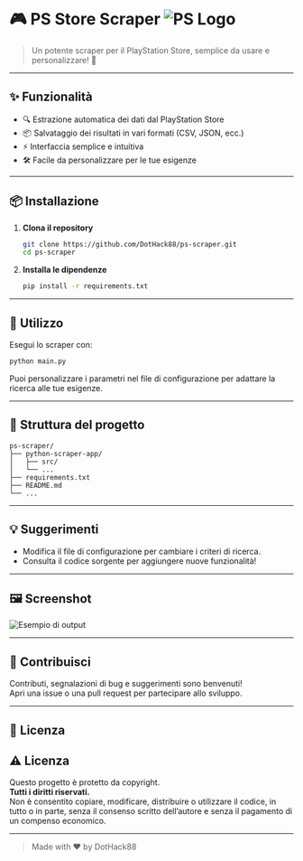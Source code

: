 # 🎮 PS Store Scraper ![PS Logo](https://upload.wikimedia.org/wikipedia/commons/4/4e/Playstation_logo_colour.svg)

> Un potente scraper per il PlayStation Store, semplice da usare e personalizzare! 🚀

---

## ✨ Funzionalità

- 🔍 Estrazione automatica dei dati dal PlayStation Store
- 📦 Salvataggio dei risultati in vari formati (CSV, JSON, ecc.)
- ⚡ Interfaccia semplice e intuitiva
- 🛠️ Facile da personalizzare per le tue esigenze

---

## 📦 Installazione

1. **Clona il repository**
   ```bash
   git clone https://github.com/DotHack88/ps-scraper.git
   cd ps-scraper
   ```

2. **Installa le dipendenze**
   ```bash
   pip install -r requirements.txt
   ```

---

## 🚀 Utilizzo

Esegui lo scraper con:
```bash
python main.py
```

Puoi personalizzare i parametri nel file di configurazione per adattare la ricerca alle tue esigenze.

---

## 📁 Struttura del progetto

```
ps-scraper/
├── python-scraper-app/
│   ├── src/
│   └── ...
├── requirements.txt
├── README.md
└── ...
```

---

## 💡 Suggerimenti

- Modifica il file di configurazione per cambiare i criteri di ricerca.
- Consulta il codice sorgente per aggiungere nuove funzionalità!

---

## 🖼️ Screenshot

![Esempio di output](https://placehold.co/600x200/222/fff?text=PS+Scraper+Output)

---

## 🤝 Contribuisci

Contributi, segnalazioni di bug e suggerimenti sono benvenuti!  
Apri una issue o una pull request per partecipare allo sviluppo.

---

## 📄 Licenza

## ⚠️ Licenza

Questo progetto è protetto da copyright.  
**Tutti i diritti riservati.**  
Non è consentito copiare, modificare, distribuire o utilizzare il codice, in tutto o in parte, senza il consenso scritto dell’autore e senza il pagamento di un compenso economico.


---

> Made with ❤️ by DotHack88
